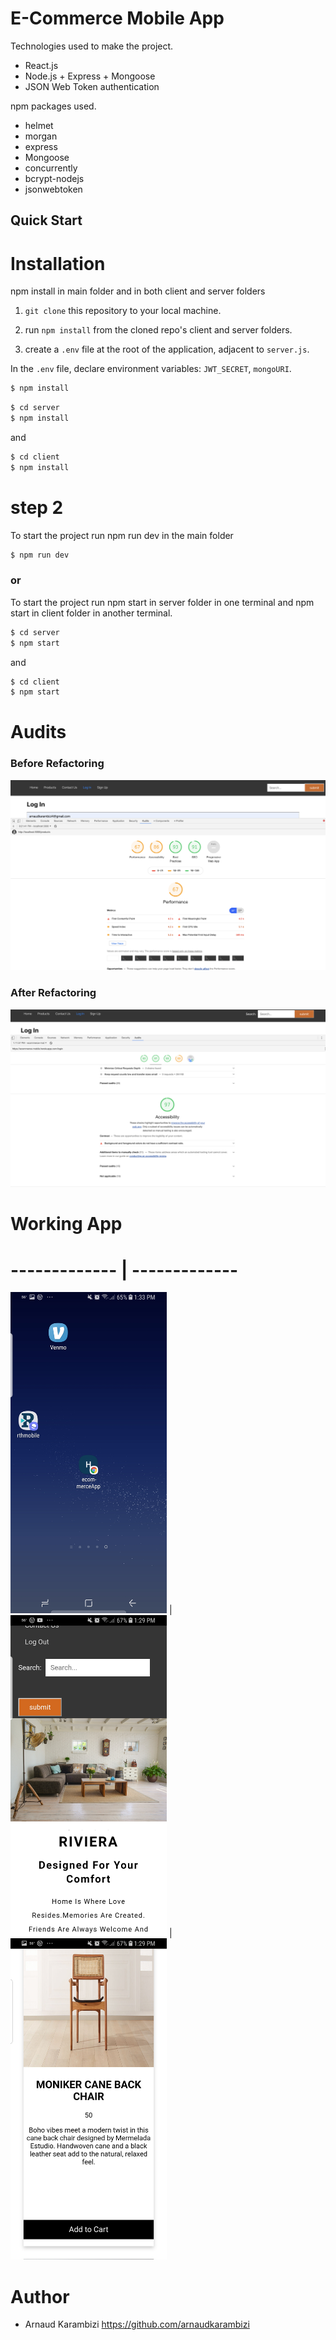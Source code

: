 # E-Commerce Mobile App

Technologies used to make the project.

-   React.js
-   Node.js + Express + Mongoose
-   JSON Web Token authentication

npm packages used.

-   helmet
-   morgan
-   express
-   Mongoose
-   concurrently
-   bcrypt-nodejs
-   jsonwebtoken

## Quick Start

#    Installation 

npm install in main folder and in both client and server folders

1. `git clone` this repository to your local machine.



2. run `npm install` from the cloned repo's client and server folders.

3. create a `.env` file at the root of the application, adjacent to `server.js`.

  In the `.env` file,  declare  environment variables: `JWT_SECRET`, `mongoURI`. 

 
```sh
$ npm install
```

```sh
$ cd server
$ npm install
```

and

```sh
$ cd client
$ npm install
```

# step 2

To start the project run npm run dev in the main folder

```sh
$ npm run dev
```

### or

To start the project run npm start in server folder in one terminal and npm start in client folder in another terminal.

```sh
$ cd server
$ npm start
```

and

```sh
$ cd client
$ npm start
```
# Audits

### Before Refactoring

 

<img src="audits/before-refactoring.png" alt="screenshot" width="700"/>

### After Refactoring

<img src="audits/pwa-audit.png" alt="screenshot" width="700"/>


 
# Working App
#                                  ------------- | -------------
   <img src="audits/ Homescreen.jpg" alt="screenshot" width="250x"/>              |  <img src="audits/homepage.jpg" alt="screenshot" width="250x"/>        |   <img src="audits/products.jpg" alt="screenshot" width="250x"/> 
 



# Author

-   Arnaud Karambizi https://github.com/arnaudkarambizi


 